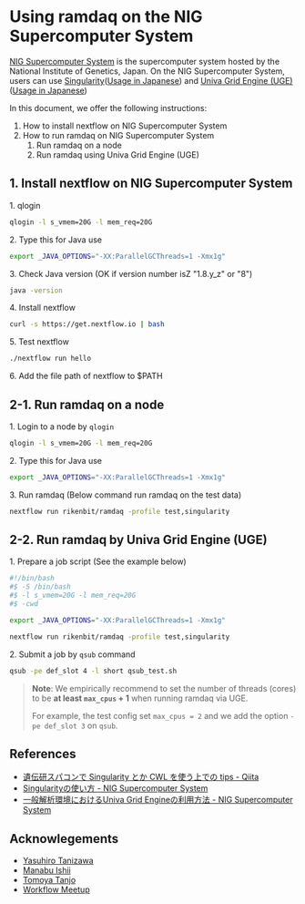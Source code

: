 # Using ramdaq on the NIG Supercomputer System

[NIG Supercomputer System](https://sc.ddbj.nig.ac.jp/en?set_language=en) is the supercomputer system hosted by the National Institute of Genetics, Japan. On the NIG Supercomputer System, users can use [Singularity](https://sylabs.io/)([Usage in Japanese](https://sc.ddbj.nig.ac.jp/ja/guide/software/singularity)) and [Univa Grid Engine (UGE)](https://www.univa.com/products/) ([Usage in Japanese](https://sc.ddbj.nig.ac.jp/ja/guide/software/univa-grid-engine))

In this document, we offer the following instructions:

1. How to install nextflow on NIG Supercomputer System
2. How to run ramdaq on NIG Supercomputer System
   1. Run ramdaq on a node
   2. Run ramdaq using Univa Grid Engine (UGE)

## 1. Install nextflow on NIG Supercomputer System

1\. qlogin

```bash
qlogin -l s_vmem=20G -l mem_req=20G
```

2\. Type this for Java use

```bash
export _JAVA_OPTIONS="-XX:ParallelGCThreads=1 -Xmx1g"
```

3\. Check Java version (OK if version number isZ "1.8.y_z" or "8")

```bash
java -version
```

4\. Install nextflow

```bash
curl -s https://get.nextflow.io | bash
```

5\. Test nextflow

```bash
./nextflow run hello
```

6\. Add the file path of nextflow to $PATH

## 2-1. Run ramdaq on a node

1\. Login to a node by `qlogin`

```bash
qlogin -l s_vmem=20G -l mem_req=20G
```

2\. Type this for Java use

```bash
export _JAVA_OPTIONS="-XX:ParallelGCThreads=1 -Xmx1g"
```

3\. Run ramdaq (Below command run ramdaq on the test data)

```bash
nextflow run rikenbit/ramdaq -profile test,singularity
```

## 2-2. Run ramdaq by Univa Grid Engine (UGE)

1\. Prepare a job script (See the example below)

```bash
#!/bin/bash
#$ -S /bin/bash
#$ -l s_vmem=20G -l mem_req=20G
#$ -cwd

export _JAVA_OPTIONS="-XX:ParallelGCThreads=1 -Xmx1g"

nextflow run rikenbit/ramdaq -profile test,singularity
```

2\. Submit a job by `qsub` command

```bash
qsub -pe def_slot 4 -l short qsub_test.sh
```

> **Note**: We empirically recommend to set the number of threads (cores) to be **at least `max_cpus` + 1** when running ramdaq via UGE.
>
> For example, the test config set `max_cpus = 2` and we add the option `-pe def_slot 3` on `qsub`.

## References

- [遺伝研スパコンで Singularity とか CWL を使う上での tips - Qiita](https://qiita.com/nigyta/items/8de4412e590dad7bf2f8)
- [Singularityの使い方 - NIG Supercomputer System](https://sc.ddbj.nig.ac.jp/ja/guide/software/singularity)
- [一般解析環境におけるUniva Grid Engineの利用方法 - NIG Supercomputer System](https://sc.ddbj.nig.ac.jp/ja/guide/usage-for-general-analysis-environment/uge)

## Acknowlegements

- [Yasuhiro Tanizawa](https://github.com/nigyta)
- [Manabu Ishii](https://github.com/manabuishii)
- [Tomoya Tanjo](https://github.com/tom-tan)
- [Workflow Meetup](https://github.com/workflow-meetup-jp/workflow-meetup)

